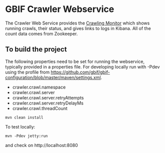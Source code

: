 # GBIF Crawler Webservice

The Crawler Web Service provides the [Crawling Monitor](https://crawler.gbif.org/) which shows running crawls, their status, and gives links to logs in Kibana. All of the count data comes from Zookeeper.

## To build the project

The following properties need to be set for running the webservice, typically provided in a properties file. For developing locally run with -Pdev using the profile from https://github.com/gbif/gbif-configuration/blob/master/maven/settings.xml.

- crawler.crawl.namespace
- crawler.crawl.server
- crawler.crawl.server.retryAttempts
- crawler.crawl.server.retryDelayMs
- crawler.crawl.threadCount

````
mvn clean install
````

To test locally:

````
mvn -Pdev jetty:run
````

and check on http://localhost:8080
